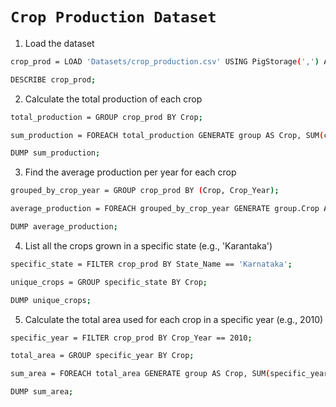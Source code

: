 # `Crop Production Dataset `

1.	Load the dataset
```sh
crop_prod = LOAD 'Datasets/crop_production.csv' USING PigStorage(',') AS (State_Name:chararray, District_Name:chararray, Crop_Year:int, Season:chararray, Crop:chararray, Area:float, Production:float);

DESCRIBE crop_prod;
```

2.	Calculate the total production of each crop
```sh
total_production = GROUP crop_prod BY Crop;

sum_production = FOREACH total_production GENERATE group AS Crop, SUM(crop_prod.Production) AS Total_Production;

DUMP sum_production;
```

3.	Find the average production per year for each crop
```sh
grouped_by_crop_year = GROUP crop_prod BY (Crop, Crop_Year);

average_production = FOREACH grouped_by_crop_year GENERATE group.Crop AS Crop, group.Crop_Year AS Crop_Year, AVG(crop_prod.Production) AS Avg_Production;

DUMP average_production;
```

4.	List all the crops grown in a specific state (e.g., 'Karantaka')

```sh
specific_state = FILTER crop_prod BY State_Name == 'Karnataka';

unique_crops = GROUP specific_state BY Crop;

DUMP unique_crops;
```

5.	Calculate the total area used for each crop in a specific year (e.g., 2010)
```sh
specific_year = FILTER crop_prod BY Crop_Year == 2010;

total_area = GROUP specific_year BY Crop;

sum_area = FOREACH total_area GENERATE group AS Crop, SUM(specific_year.Area) AS Total_Area;

DUMP sum_area;
```